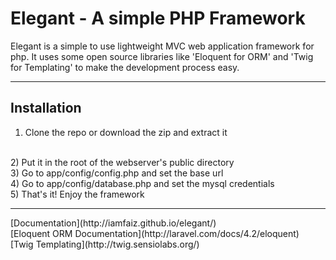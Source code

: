 Elegant - A simple PHP Framework
================================

Elegant is a simple to use lightweight MVC web application framework for php. It uses some open source libraries like 'Eloquent for ORM' and 'Twig for Templating' to make the development process easy.

<hr>

Installation
-------------

1) Clone the repo or download the zip and extract it
<br>
2) Put it in the root of the webserver's public directory
<br>
3) Go to app/config/config.php and set the base url
<br>
4) Go to app/config/database.php and set the mysql credentials
<br>
5) That's it! Enjoy the framework
<br>
<hr>
[Documentation](http://iamfaiz.github.io/elegant/)
<br>
[Eloquent ORM Documentation](http://laravel.com/docs/4.2/eloquent)
<br>
[Twig Templating](http://twig.sensiolabs.org/)
